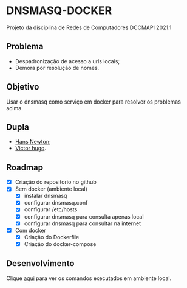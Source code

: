 # DNSMASQ-DOCKER
Projeto da disciplina de Redes de Computadores DCCMAPI 2021.1

## Problema
- Despadronização de acesso a urls locais;
- Demora por resolução de nomes.

## Objetivo
Usar o dnsmasq como serviço em docker para resolver os problemas acima.

## Dupla
- [Hans Newton](https://github.com/hansnewton);
- [Victor hugo](https://github.com/victorhugobs).

## Roadmap
- [x] Criação do repositorio no github
- [x] Sem docker (ambiente local)
    - [x] instalar dnsmasq
    - [x] configurar dnsmasq.conf
    - [x] configurar /etc/hosts
    - [x] configurar dnsmasq para consulta apenas local
    - [x] configurar dnsmasq para consultar na internet
- [x] Com docker
    - [x] Criação do Dockerfile
    - [x] Criação do docker-compose

## Desenvolvimento
Clique [aqui](https://github.com/hansnewton/dnsmasq-docker/blob/main/comandos.md) para ver os comandos executados em ambiente local.